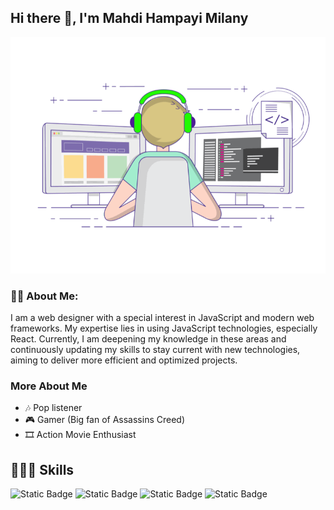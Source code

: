 ## Hi there 👋, I'm Mahdi Hampayi Milany
<!-- ![http://url/to/img.png](https://github.com/hampayiMilany/hampayiMilany/blob/main/animation.gif) -->
![Page Animation](https://github.com/hampayiMilany/hampayiMilany/blob/main/Animation.gif)

### 👦🏻 About Me:
I am a web designer with a special interest in JavaScript and modern web frameworks. My expertise lies in using JavaScript technologies, especially React. Currently, I am deepening my knowledge in these areas and continuously updating my skills to stay current with new technologies, aiming to deliver more efficient and optimized projects.

### More About Me
- 🎶 Pop listener
- 🎮 Gamer (Big fan of Assassins Creed)
- 🎞️ Action Movie Enthusiast

## 👨🏻‍💻 Skills
<p align="left">
  <img alt="Static Badge" src="https://img.shields.io/badge/Html-professional-%23000?style=flat&logo=html5&logoColor=%23E34F26&logoSize=auto&label=Html&labelColor=%23000000&color=%23E34F26">
  <img alt="Static Badge" src="https://img.shields.io/badge/CSS-professional-%23000?style=flat&logo=css3&logoColor=%231572B6&logoSize=auto&label=CSS&labelColor=%23000000&color=%231572B6">
  <img alt="Static Badge" src="https://img.shields.io/badge/JS-professional-%23000000?style=flat&logo=javascript&logoColor=%23F7DF1E&logoSize=auto&label=JavaScript&labelColor=%23000000&color=%23F7DF1E">
  <img alt="Static Badge" src="https://img.shields.io/badge/TS-professional-%23000000?style=flat&logo=typescript&logoColor=%2365ADF1&logoSize=auto&label=TypeScript&labelColor=%23000000&color=%2365ADF1">
</p>

<!--
**hampayiMilany/hampayiMilany** is a ✨ _special_ ✨ repository because its `README.md` (this file) appears on your GitHub profile.

Here are some ideas to get you started:

- 🔭 I’m currently working on ...
- 🌱 I’m currently learning ...
- 👯 I’m looking to collaborate on ...
- 🤔 I’m looking for help with ...
- 💬 Ask me about ...
- 📫 How to reach me: ...
- 😄 Pronouns: ...
- ⚡ Fun fact: ...
-->
